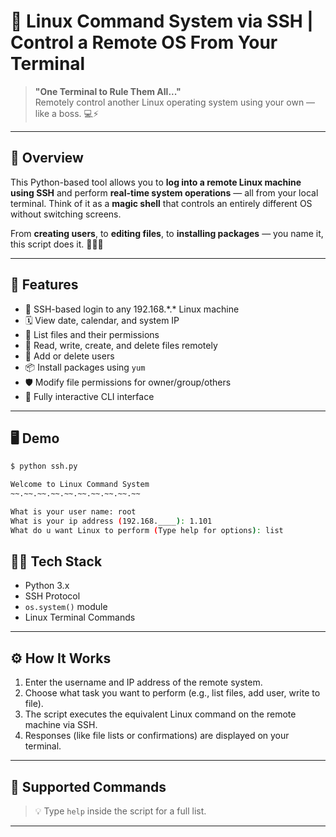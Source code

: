 # 🧠 Linux Command System via SSH | Control a Remote OS From Your Terminal

> **"One Terminal to Rule Them All..."**  
> Remotely control another Linux operating system using your own — like a boss. 💻⚡

---

## 🚀 Overview

This Python-based tool allows you to **log into a remote Linux machine using SSH** and perform **real-time system operations** — all from your local terminal. Think of it as a **magic shell** that controls an entirely different OS without switching screens.

From **creating users**, to **editing files**, to **installing packages** — you name it, this script does it. 🧙‍♂️✨

---

## 🔧 Features

- 🔐 SSH-based login to any 192.168.\*.\* Linux machine
- 🗓️ View date, calendar, and system IP
- 📁 List files and their permissions
- 📄 Read, write, create, and delete files remotely
- 👤 Add or delete users
- 📦 Install packages using `yum`
- 🛡️ Modify file permissions for owner/group/others
- 🧠 Fully interactive CLI interface

---

## 🖥️ Demo

```bash
$ python ssh.py

Welcome to Linux Command System
~~.~~.~~.~~.~~.~~.~~.~~.~~.~~

What is your user name: root
What is your ip address (192.168.____): 1.101
What do u want Linux to perform (Type help for options): list
```

## 🧑‍💻 Tech Stack

- Python 3.x  
- SSH Protocol  
- `os.system()` module  
- Linux Terminal Commands  

---

## ⚙️ How It Works

1. Enter the username and IP address of the remote system.  
2. Choose what task you want to perform (e.g., list files, add user, write to file).  
3. The script executes the equivalent Linux command on the remote machine via SSH.  
4. Responses (like file lists or confirmations) are displayed on your terminal.  

---

## 🧪 Supported Commands  

> 💡 Type `help` inside the script for a full list.

---
